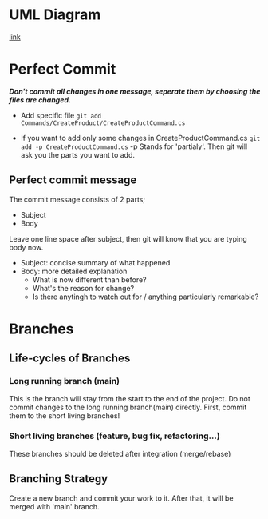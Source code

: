 # UML Diagram
[link](https://lucid.app/lucidchart/79f9579e-1ca7-4001-b997-ed6370dc4f84/edit?invitationId=inv_7f64af1d-9afa-4cca-b938-6356c8ba8eeb)

# Perfect Commit   
***Don't commit all changes in one message, seperate them by choosing the files are changed.***

- Add specific file 
```git add Commands/CreateProduct/CreateProductCommand.cs```  

- If you want to add only some changes in CreateProductCommand.cs
```git add -p CreateProductCommand.cs``` -p Stands for 'partialy'. Then git will ask you the parts you want to add.

## Perfect commit message
The commit message consists of 2 parts;  

- Subject
- Body

Leave one line space after subject, then git will know that you are typing body now.

* Subject: concise summary of what happened
* Body: more detailed explanation
	* What is now different than before?
	* What's the reason for change?
	* Is there anytingh to watch out for / anything particularly remarkable?

# Branches

## Life-cycles of Branches

### Long running branch (main)
This is the branch will stay from the start to the end of the project.
Do not commit changes to the long running branch(main) directly. First, commit them to the short living branches!

### Short living branches (feature, bug fix, refactoring...)
These branches should be deleted after integration (merge/rebase)

## Branching Strategy
Create a new branch and commit your work to it. After that, it will be merged with 'main' branch.
